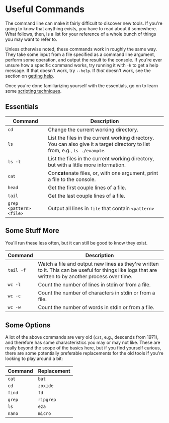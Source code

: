 # Useful Commands

The command line can make it fairly difficult to discover new tools. If you're
going to know that anything exists, you have to read about it somewhere. What
follows, then, is a list for your reference of a whole bunch of things you may
want to refer to.

Unless otherwise noted, these commands work in roughly the same way. They take
some input from a file specified as a command line argument, perform some
operation, and output the result to the console. If you're ever unsure how a
specific command works, try running it with `-h` to get a help message. If that
doesn't work, try `--help`. If *that* doesn't work, see the section on [getting
help](/).

Once you're done familiarizing yourself with the essentials, go on to learn some
[scripting techniques](./scripting.html).

## Essentials

| Command | Description |
|---------|----|
| `cd`    | Change the current working directory. |
| `ls`    | List the files in the current working directory. You can also give it a target directory to list from, e.g., `ls ./example`. |
| `ls -l` | List the files in the current working directory, but with a little more information. |
| `cat`   | Con**cat**enate files, or, with one argument, print a file to the console. |
| `head`  | Get the first couple lines of a file. |
| `tail`  | Get the last couple lines of a file. |
| `grep <pattern> <file>` | Output all lines in `file` that contain `<pattern>` |

## Some Stuff More

You'll run these less often, but it can still be good to know they exist.


| Command | Description |
|---------|----|
| `tail -f` | Watch a file and output new lines as they're written to it. This can be useful for things like logs that are written to by another process over time. |
| `wc -l` | Count the number of lines in stdin or from a file. |
| `wc -c` | Count the number of characters in stdin or from a file. |
| `wc -w` | Count the number of words in stdin or from a file. |

## Some Options

A lot of the above commands are very old (`cat`, e.g., descends from 1971), and
therefore has some characteristics you may or may not like. These are really
beyond the scope of the basics here, but if you find yourself curious, there are
some potentially preferable replacements for the old tools if you're looking to
play around a bit:

| Command   | Replacement |
|-----------|-------------|
| `cat`     | `bat`       |
| `cd`      | `zoxide`    |
| `find`    | `fd`        |
| `grep`    | `ripgrep`   |
| `ls`      | `eza`       |
| `nano`    | `micro`     |